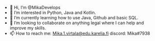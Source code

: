 - 👋 Hi, I’m @MikaDevelops
- 👀 I’m interested in Python, Java and Kotlin.
- 🌱 I’m currently learning how to use Java, Github and basic SQL.
- 💞️ I’m looking to collaborate on anything legal where I can help and improve my skills.
- 📫 How to reach me: Mika.1.virtala@edu.karelia.fi
             discord: Mika#7938

<!---
KendoKoodi/KendoKoodi is a ✨ special ✨ repository because its `README.md` (this file) appears on your GitHub profile.
You can click the Preview link to take a look at your changes.
--->
